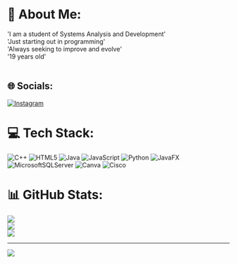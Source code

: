 # 💫 About Me:
'I am a student of Systems Analysis and Development'<br>'Just starting out in programming'<br>'Always seeking to improve and evolve'<br>'19 years old'<br><br>


## 🌐 Socials:
[![Instagram](https://img.shields.io/badge/Instagram-%23E4405F.svg?logo=Instagram&logoColor=white)](https://instagram.com/fb_mesquita06) 

# 💻 Tech Stack:
![C++](https://img.shields.io/badge/c++-%2300599C.svg?style=flat-square&logo=c%2B%2B&logoColor=white) ![HTML5](https://img.shields.io/badge/html5-%23E34F26.svg?style=flat-square&logo=html5&logoColor=white) ![Java](https://img.shields.io/badge/java-%23ED8B00.svg?style=flat-square&logo=openjdk&logoColor=white) ![JavaScript](https://img.shields.io/badge/javascript-%23323330.svg?style=flat-square&logo=javascript&logoColor=%23F7DF1E) ![Python](https://img.shields.io/badge/python-3670A0?style=flat-square&logo=python&logoColor=ffdd54) ![JavaFX](https://img.shields.io/badge/javafx-%23FF0000.svg?style=flat-square&logo=javafx&logoColor=white) ![MicrosoftSQLServer](https://img.shields.io/badge/Microsoft%20SQL%20Server-CC2927?style=flat-square&logo=microsoft%20sql%20server&logoColor=white) ![Canva](https://img.shields.io/badge/Canva-%2300C4CC.svg?style=flat-square&logo=Canva&logoColor=white) ![Cisco](https://img.shields.io/badge/cisco-%23049fd9.svg?style=flat-square&logo=cisco&logoColor=black)
# 📊 GitHub Stats:
![](https://github-readme-stats.vercel.app/api?username=fbmesquita06&theme=radical&hide_border=false&include_all_commits=false&count_private=false)<br/>
![](https://github-readme-streak-stats.herokuapp.com/?user=fbmesquita06&theme=radical&hide_border=false)<br/>
![](https://github-readme-stats.vercel.app/api/top-langs/?username=fbmesquita06&theme=radical&hide_border=false&include_all_commits=false&count_private=false&layout=compact)

---
[![](https://visitcount.itsvg.in/api?id=fbmesquita06&icon=0&color=0)](https://visitcount.itsvg.in)

<!-- Proudly created with GPRM ( https://gprm.itsvg.in ) -->
